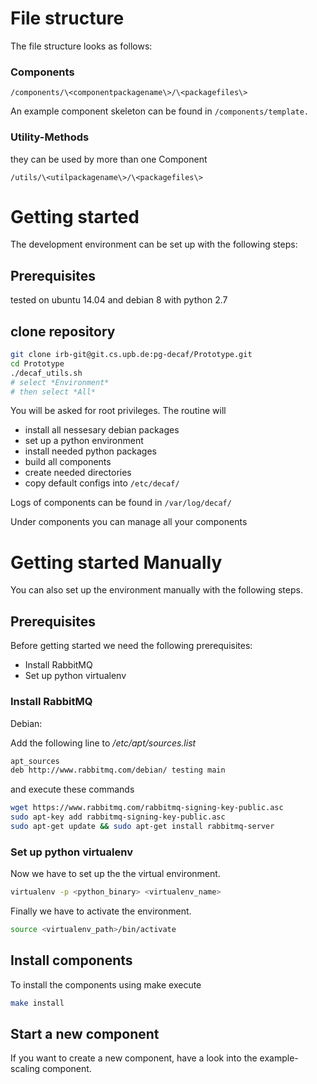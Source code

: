 # File structure

The file structure looks as follows:

### Components

`/components/\<componentpackagename\>/\<packagefiles\>`

An example component skeleton can be found in `/components/template.`

### Utility-Methods
they can be used by more than one Component

`/utils/\<utilpackagename\>/\<packagefiles\>`


# Getting started

The development environment can be set up with the following steps:

## Prerequisites
tested on ubuntu 14.04
and debian 8
with python 2.7

## clone repository

```bash
git clone irb-git@git.cs.upb.de:pg-decaf/Prototype.git
cd Prototype
./decaf_utils.sh
# select *Environment*
# then select *All*
```


You will be asked for root privileges.
The routine will
- install all nessesary debian packages
- set up a python environment
- install needed python packages
- build all components
- create needed directories
- copy default configs into `/etc/decaf/`

Logs of components can be found in `/var/log/decaf/`

Under components you can manage all your components


# Getting started Manually
You can also set up the environment manually with the following steps.

## Prerequisites

Before getting started we need the following prerequisites:
- Install RabbitMQ
- Set up python virtualenv

### Install RabbitMQ

Debian:

Add the following line to */etc/apt/sources.list*

```bash
apt_sources
deb http://www.rabbitmq.com/debian/ testing main
```
and execute these commands
```bash
wget https://www.rabbitmq.com/rabbitmq-signing-key-public.asc
sudo apt-key add rabbitmq-signing-key-public.asc
sudo apt-get update && sudo apt-get install rabbitmq-server
```


### Set up python virtualenv

Now we have to set up the the virtual environment.
```bash
virtualenv -p <python_binary> <virtualenv_name>
```
Finally we have to activate the environment.
```bash
source <virtualenv_path>/bin/activate
```

## Install components

To install the components using make execute
```bash
make install
```

## Start a new component

If you want to create a new component, have a look into the example-scaling component.
